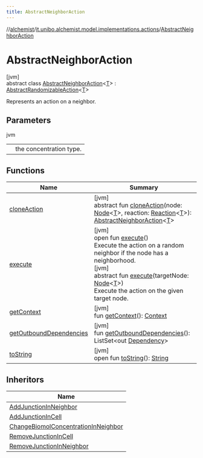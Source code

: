 ```yaml
---
title: AbstractNeighborAction
---
```

//[alchemist](../../../index.html)/[it.unibo.alchemist.model.implementations.actions](../index.html)/[AbstractNeighborAction](index.html)



# AbstractNeighborAction



[jvm]\
abstract class [AbstractNeighborAction](index.html)<[T](index.html)> : [AbstractRandomizableAction](../-abstract-randomizable-action/index.html)<[T](../../it.unibo.alchemist.model.implementations.nodes/-abstract-node/index.html)> 

Represents an action on a neighbor.



## Parameters


jvm

| | |
|---|---|
| <T> | the concentration type. |



## Functions


| Name | Summary |
|---|---|
| [cloneAction](clone-action.html) | [jvm]<br>abstract fun [cloneAction](clone-action.html)(node: [Node](../../it.unibo.alchemist.model.interfaces/-node/index.html)<[T](../../it.unibo.alchemist.model.implementations.nodes/-abstract-node/index.html)>, reaction: [Reaction](../../it.unibo.alchemist.model.interfaces/-reaction/index.html)<[T](../../it.unibo.alchemist.model.implementations.nodes/-abstract-node/index.html)>): [AbstractNeighborAction](index.html)<[T](../../it.unibo.alchemist.model.implementations.nodes/-abstract-node/index.html)> |
| [execute](execute.html) | [jvm]<br>open fun [execute](execute.html)()<br>Execute the action on a random neighbor if the node has a neighborhood.<br>[jvm]<br>abstract fun [execute](execute.html)(targetNode: [Node](../../it.unibo.alchemist.model.interfaces/-node/index.html)<[T](../../it.unibo.alchemist.model.implementations.nodes/-abstract-node/index.html)>)<br>Execute the action on the given target node. |
| [getContext](get-context.html) | [jvm]<br>fun [getContext](get-context.html)(): [Context](../../it.unibo.alchemist.model.interfaces/-context/index.html) |
| [getOutboundDependencies](../-abstract-action/get-outbound-dependencies.html) | [jvm]<br>fun [getOutboundDependencies](../-abstract-action/get-outbound-dependencies.html)(): ListSet<out [Dependency](../../it.unibo.alchemist.model.interfaces/-dependency/index.html)> |
| [toString](../-abstract-action/to-string.html) | [jvm]<br>open fun [toString](../-abstract-action/to-string.html)(): [String](https://docs.oracle.com/javase/8/docs/api/java/lang/String.html) |


## Inheritors


| Name |
|---|
| [AddJunctionInNeighbor](../-add-junction-in-neighbor/index.html) |
| [AddJunctionInCell](../-add-junction-in-cell/index.html) |
| [ChangeBiomolConcentrationInNeighbor](../-change-biomol-concentration-in-neighbor/index.html) |
| [RemoveJunctionInCell](../-remove-junction-in-cell/index.html) |
| [RemoveJunctionInNeighbor](../-remove-junction-in-neighbor/index.html) |

